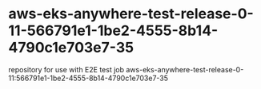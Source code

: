 # aws-eks-anywhere-test-release-0-11-566791e1-1be2-4555-8b14-4790c1e703e7-35
repository for use with E2E test job aws-eks-anywhere-test-release-0-11:566791e1-1be2-4555-8b14-4790c1e703e7-35
